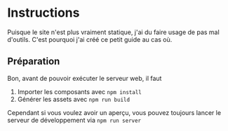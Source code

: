# Instructions
Puisque le site n'est plus vraiment statique, j'ai du faire usage de pas mal d'outils.
C'est pourquoi j'ai créé ce petit guide au cas où.

## Préparation
Bon, avant de pouvoir exécuter le serveur web, il faut
1. Importer les composants avec `npm install`
2. Générer les assets avec `npm run build`

Cependant si vous voulez avoir un aperçu, vous pouvez toujours lancer le serveur de développement via `npm run server`
